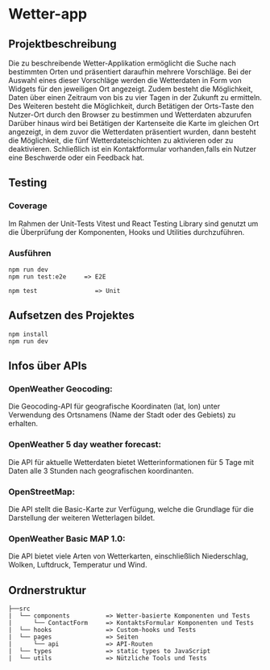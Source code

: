 # Wetter-app

## Projektbeschreibung

Die zu beschreibende Wetter-Applikation ermöglicht die Suche nach bestimmten Orten und präsentiert daraufhin mehrere Vorschläge.
Bei der Auswahl eines dieser Vorschläge werden die Wetterdaten in Form von Widgets für den jeweiligen Ort angezeigt.
Zudem besteht die Möglichkeit, Daten über einen Zeitraum von bis zu vier Tagen in der Zukunft zu ermitteln.
Des Weiteren besteht die Möglichkeit, durch Betätigen der Orts-Taste den Nutzer-Ort durch den Browser zu bestimmen und Wetterdaten abzurufen
Darüber hinaus wird bei Betätigen der Kartenseite die Karte im gleichen Ort angezeigt, in dem zuvor die Wetterdaten präsentiert wurden,
dann besteht die Möglichkeit, die fünf Wetterdateischichten zu aktivieren oder zu deaktivieren.
Schließlich ist ein Kontaktformular vorhanden,falls ein Nutzer eine Beschwerde oder ein Feedback hat.


## Testing

### Coverage

Im Rahmen der Unit-Tests Vitest und React Testing Library sind genutzt um die Überprüfung der Komponenten, Hooks und Utilities durchzuführen.

### Ausführen
```
npm run dev
npm run test:e2e     => E2E

npm test                => Unit
```

## Aufsetzen des Projektes
```
npm install
npm run dev
```

## Infos über APIs

### OpenWeather Geocoding:
Die Geocoding-API für geografische Koordinaten (lat, lon) unter Verwendung des Ortsnamens (Name der Stadt oder des Gebiets) zu erhalten.

### OpenWeather 5 day weather forecast:
Die API für aktuelle Wetterdaten bietet Wetterinformationen für 5 Tage mit Daten alle 3 Stunden nach geografischen koordinanten.

### OpenStreetMap:

Die API stellt die Basic-Karte zur Verfügung, welche die Grundlage für die Darstellung der weiteren Wetterlagen bildet.

### OpenWeather Basic MAP 1.0:
Die API bietet viele Arten von Wetterkarten, einschließlich Niederschlag, Wolken, Luftdruck, Temperatur und Wind.


## Ordnerstruktur
```
├──src
|  └── components          => Wetter-basierte Komponenten und Tests
|      └── ContactForm     => KontaktsFormular Komponenten und Tests
|  └── hooks               => Custom-hooks und Tests
|  └── pages               => Seiten
|      └── api             => API-Routen 	 
|  └── types               => static types to JavaScript
|  └── utils               => Nützliche Tools und Tests
```